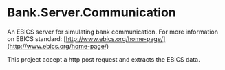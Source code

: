 # Bank.Server.Communication
An EBICS server for simulating bank communication. For more information on EBICS standard: [http://www.ebics.org/home-page/](http://www.ebics.org/home-page/)

This project accept a http post request and extracts the EBICS data.
